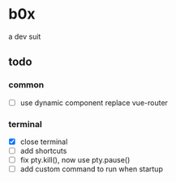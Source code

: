 # b0x

a dev suit

## todo

### common

- [ ] use dynamic component replace vue-router

### terminal

- [x] close terminal
- [ ] add shortcuts
- [ ] fix pty.kill(), now use pty.pause()
- [ ] add custom command to run when startup
